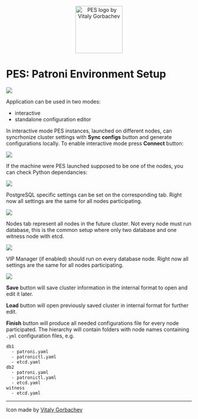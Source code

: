 <p align="center">
<img src="res/pes.svg" title="PES logo by Vitaly Gorbachev" width="128"/>
</p>

# PES: Patroni Environment Setup

![](res/PES-Init.png)

Application can be used in two modes:
* interactive
* standalone configuration editor

In interactive mode PES instances, launched on different nodes, can syncrhonize cluster settings with **Sync configs** button and generate configurations locally. To enable interactive mode press **Connect** button:

![](res/PES-Tether.png)

If the machine were PES launched supposed to be one of the nodes, you can check Python dependancies:

![](res/PES-Python.png)

PostgreSQL specific settings can be set on the corresponding tab. Right now all settings are the same for all nodes participating.

![](res/PES-PostgreSQL.png)

Nodes tab represent all nodes in the future cluster. Not every node must run database, this is the common setup where only two database and one witness node with etcd.

![](res/PES-Nodes.png)

VIP Manager (if enabled) should run on every database node. Right now all settings are the same for all nodes participating.

![](res/PES-Vip.png)

**Save** button will save cluster information in the internal format to open and edit it later.

**Load** button will open previously saved cluster in internal format for further edit.

**Finish** button will produce all needed configurations file for every node participated. The hierarchy will contain folders with node names containing `.yml` configuration files, e.g.

```
db1
  - patroni.yaml
  - patronictl.yaml
  - etcd.yaml
db2
  - patroni.yaml
  - patronictl.yaml
  - etcd.yaml
witness
  - etcd.yaml
```

---

Icon made by [Vitaly Gorbachev](https://www.flaticon.com/authors/vitaly-gorbachev)
